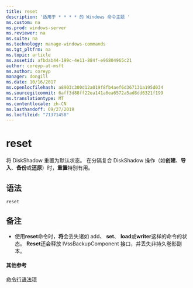```yaml
---
title: reset
description: '适用于 * * * * 的 Windows 命令主题 '
ms.custom: na
ms.prod: windows-server
ms.reviewer: na
ms.suite: na
ms.technology: manage-windows-commands
ms.tgt_pltfrm: na
ms.topic: article
ms.assetid: afbdab44-199c-4e11-884f-e96804965c21
author: coreyp-at-msft
ms.author: coreyp
manager: dongill
ms.date: 10/16/2017
ms.openlocfilehash: a8903c300d12a019f8fb4aef6d367131a195d034
ms.sourcegitcommit: 6aff3d88ff22ea141a6ea6572a5ad8dd6321f199
ms.translationtype: MT
ms.contentlocale: zh-CN
ms.lasthandoff: 09/27/2019
ms.locfileid: "71371458"
---
```

# <a name="reset"></a>reset



将 DiskShadow 重置为默认状态。 在分隔复合 DiskShadow 操作（如**创建**、**导入**、**备份**或**还原**）时，**重置**特别有用。

## <a name="syntax"></a>语法

```
reset
```

## <a name="remarks"></a>备注

-   使用**reset**命令时，**将**会丢失诸如 add、 **set**、 **load**或**writer**这样的命令的状态。 **Reset**还会释放 IVssBackupComponent 接口，并丢失非持久卷影副本。

#### <a name="additional-references"></a>其他参考

[命令行语法项](command-line-syntax-key.md)